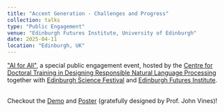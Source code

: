 ```yaml
---
title: "Accent Generation - Challenges and Progress"
collection: talks
type: "Public Engagement"
venue: "Edinburgh Futures Institute, University of Edinburgh"
date: 2025-04-11
location: "Edinburgh, UK"
---
```


["AI for All"](https://www.linkedin.com/posts/designing-responsible-natural-language-processing_join-us-at-ai-for-all-activity-7313886056427245568-ukoM?utm_source=share&utm_medium=member_desktop&rcm=ACoAAB_7MPEBUracHdGlUNvAANbvBTfAkT011bw), a special public engagement event, hosted by the [Centre for Doctoral Training in Designing Responsible Natural Language Processing](https://www.responsiblenlp.org/) together with [Edinburgh Science Festival](https://www.edinburghfestivalcity.com/festivals/edinburgh-science-festival) and [Edinburgh Futures Institute](https://efi.ed.ac.uk/).<br><br>
<!-- Checkout the [Demo](https://jzmzhong.github.io/Accent-Generation-EdinburghScienceFestival2025)! -->
Checkout the [Demo](https://jzmzhong.github.io/Accent-Generation-EdinburghScienceFestival2025) and [Poster](https://drive.google.com/file/d/1Qqf-mlFWhxdh-9X88Yqs4haqyVGkuzdK/view?usp=sharing) (gratefully designed by Prof. John Vines)!

